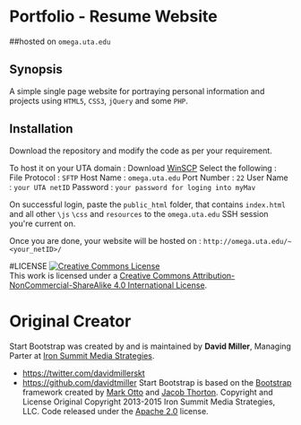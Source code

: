 # Portfolio - Resume Website 
##hosted on `omega.uta.edu` 

## Synopsis
A simple single page website for portraying personal information and projects using `HTML5`, `CSS3`, `jQuery` and some `PHP`. 

## Installation
Download the repository and modify the code as per your requirement. 

To host it on your UTA domain : 
Download [WinSCP](https://winscp.net/eng/download.php)
Select the following :
File Protocol : `SFTP`
Host Name : `omega.uta.edu`
Port Number : `22`
User Name : `your UTA netID`
Password : `your password for loging into myMav`

On successful login, paste the `public_html` folder, that contains `index.html` and all other `\js` `\css` and `resources` to the `omega.uta.edu` SSH session you're current on.

Once you are done, your website will be hosted on : `http://omega.uta.edu/~<your_netID>/` 


#LICENSE
<a rel="license" href="http://creativecommons.org/licenses/by-nc-sa/4.0/"><img alt="Creative Commons License" style="border-width:0" src="https://i.creativecommons.org/l/by-nc-sa/4.0/88x31.png" /></a><br />This work is licensed under a <a rel="license" href="http://creativecommons.org/licenses/by-nc-sa/4.0/">Creative Commons Attribution-NonCommercial-ShareAlike 4.0 International License</a>.

# Original Creator

Start Bootstrap was created by and is maintained by **David Miller**, Managing Parter at [Iron Summit Media Strategies](http://www.ironsummitmedia.com/).
* https://twitter.com/davidmillerskt
* https://github.com/davidtmiller
Start Bootstrap is based on the [Bootstrap](http://getbootstrap.com/) framework created by [Mark Otto](https://twitter.com/mdo) and [Jacob Thorton](https://twitter.com/fat).
Copyright and License
Original Copyright 2013-2015 Iron Summit Media Strategies, LLC. Code released under the [Apache 2.0](https://github.com/IronSummitMedia/startbootstrap-freelancer/blob/gh-pages/LICENSE) license.